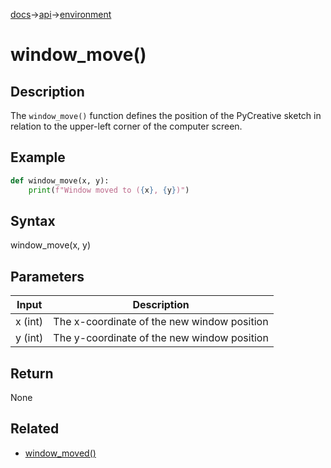 [docs](/docs/)→[api](/docs/api)→[environment](/docs/api/environment/)

# window_move()

## Description

The `window_move()` function defines the position of the PyCreative sketch in relation to the upper-left corner of the computer screen.

## Example

```py
def window_move(x, y):
    print(f"Window moved to ({x}, {y})")
```

## Syntax

window_move(x, y)

## Parameters

| Input | Description |
|-------|-------------|
| x (int) | The x-coordinate of the new window position |
| y (int) | The y-coordinate of the new window position |

## Return

None

## Related

- [window_moved()](/docs/api/environment/window_moved_.md)
